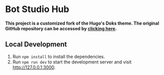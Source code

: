 # Bot Studio Hub

**This project is a customized fork of the Hugo's Doks theme. The original GitHub repository can be accessed by [clicking here](https://github.com/gethyas/doks).**

## Local Development

1. Run `npm install` to install the dependencies.
2. Run `npm run dev` to start the development server and visit http://127.0.0.1:3000.